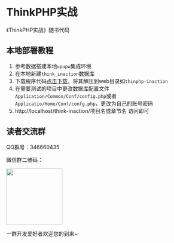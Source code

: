 # ThinkPHP实战
《ThinkPHP实战》随书代码
## 本地部署教程
1. 参考数据搭建本地`upupw`集成环境
2. 在本地新建`think_inaction`数据库
3. 下载程序代码[点击下载](https://github.com/xialeistudio/thinkphp-inaction/archive/master.zip)，将其解压到web目录如`thinphp-inaction`
4. 在需要测试的项目中更改数据库配置文件`Application/Common/Conf/config.php`或者`Applicatio/Home/Conf/confg.php`，更改为自己的账号密码
5. http://localhost/think-inaction/项目名或章节名 访问即可

## 读者交流群

QQ群号：346660435

微信群二维码：

<img src="https://static.ddhigh.com/paycode/20190712182221.jpg" width="150" height="150"/>

一群开发爱好者欢迎您的到来~
